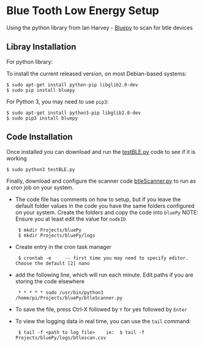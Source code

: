 Blue Tooth Low Energy Setup
======

Using the python library from Ian Harvey - [Bluepy](https://github.com/IanHarvey/bluepy) to scan for btle devices


Libray Installation
------------
For python library:

To install the current released version, on most Debian-based systems:

    $ sudo apt-get install python-pip libglib2.0-dev
    $ sudo pip install bluepy
    

For Python 3, you may need to use `pip3`:

    $ sudo apt-get install python3-pip libglib2.0-dev
    $ sudo pip3 install bluepy

    
Code Installation
------------

Once installed you can download and run the [testBLE.py](https://github.com/DCHuber/IoT/blob/master/btle/testBLE.py) code to see if it is working

    $ sudo python3 testBLE.py
    
Finally, download and configure the scanner code [btleScanner.py](https://github.com/DCHuber/IoT/blob/master/btle/btleScanner.py) to run as a cron job on your system.  

 - The code file has comments on how to setup, but if you leave the default folder values in the code you have the same folders configured on your system.   Create the folders and copy the code into `bluePy`   NOTE:  Ensure you at least edit the value for `nodeID`
 
        $ mkdir Projects/bluePy
        $ mkdir Projects/bluePy/logs
        
 - Create entry in the cron task manager
   
        $ crontab -e     -- first time you may need to specify editor.  Choose the default [2] nano

 - add the following line, which will run each minute.  Edit paths if you are storing the code elsewhere
 
        * * * * * sudo /usr/bin/python3 /home/pi/Projects/bluePy/btleScanner.py
    
 - To save the file, press Ctrl-X  followed by `Y` for yes   followed by `Enter`

 - To view the logging data in real time, you can use the `tail` command:

        $ tail -f <path to log file>    ie:  $ tail -f Projects/bluePy/logs/btlescan.csv


